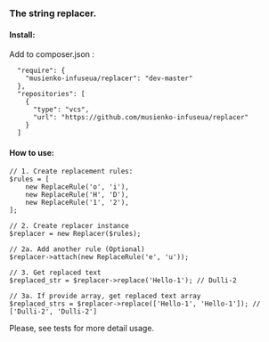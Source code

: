 ### The string replacer.


#### Install:
Add to composer.json :
```
  "require": {
    "musienko-infuseua/replacer": "dev-master"
  },
  "repositories": [
    {
      "type": "vcs",
      "url": "https://github.com/musienko-infuseua/replacer"
    }
  ]
```

#### How to use:
```
// 1. Create replacement rules: 
$rules = [
    new ReplaceRule('o', 'i'),
    new ReplaceRule('H', 'D'),
    new ReplaceRule('1', '2'),
];

// 2. Create replacer instance
$replacer = new Replacer($rules);

// 2a. Add another rule (Optional)
$replacer->attach(new ReplaceRule('e', 'u'));

// 3. Get replaced text
$replaced_str = $replacer->replace('Hello-1'); // Dulli-2

// 3a. If provide array, get replaced text array
$replaced_strs = $replacer->replace(['Hello-1', 'Hello-1']); // ['Dulli-2', 'Dulli-2']
```

Please, see tests for more detail usage.



